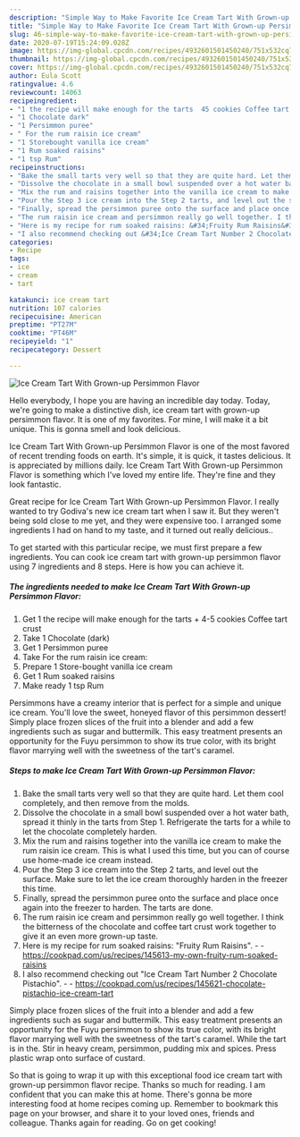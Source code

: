 ```yaml
---
description: "Simple Way to Make Favorite Ice Cream Tart With Grown-up Persimmon Flavor"
title: "Simple Way to Make Favorite Ice Cream Tart With Grown-up Persimmon Flavor"
slug: 46-simple-way-to-make-favorite-ice-cream-tart-with-grown-up-persimmon-flavor
date: 2020-07-19T15:24:09.028Z
image: https://img-global.cpcdn.com/recipes/4932601501450240/751x532cq70/ice-cream-tart-with-grown-up-persimmon-flavor-recipe-main-photo.jpg
thumbnail: https://img-global.cpcdn.com/recipes/4932601501450240/751x532cq70/ice-cream-tart-with-grown-up-persimmon-flavor-recipe-main-photo.jpg
cover: https://img-global.cpcdn.com/recipes/4932601501450240/751x532cq70/ice-cream-tart-with-grown-up-persimmon-flavor-recipe-main-photo.jpg
author: Eula Scott
ratingvalue: 4.6
reviewcount: 14063
recipeingredient:
- "1 the recipe will make enough for the tarts  45 cookies Coffee tart crust"
- "1 Chocolate dark"
- "1 Persimmon puree"
- " For the rum raisin ice cream"
- "1 Storebought vanilla ice cream"
- "1 Rum soaked raisins"
- "1 tsp Rum"
recipeinstructions:
- "Bake the small tarts very well so that they are quite hard. Let them cool completely, and then remove from the molds."
- "Dissolve the chocolate in a small bowl suspended over a hot water bath, spread it thinly in the tarts from Step 1. Refrigerate the tarts for a while to let the chocolate completely harden."
- "Mix the rum and raisins together into the vanilla ice cream to make the rum raisin ice cream. This is what I used this time, but you can of course use home-made ice cream instead."
- "Pour the Step 3 ice cream into the Step 2 tarts, and level out the surface. Make sure to let the ice cream thoroughly harden in the freezer this time."
- "Finally, spread the persimmon puree onto the surface and place once again into the freezer to harden. The tarts are done."
- "The rum raisin ice cream and persimmon really go well together. I think the bitterness of the chocolate and coffee tart crust work together to give it an even more grown-up taste."
- "Here is my recipe for rum soaked raisins: &#34;Fruity Rum Raisins&#34;.  https://cookpad.com/us/recipes/145613-my-own-fruity-rum-soaked-raisins"
- "I also recommend checking out &#34;Ice Cream Tart Number 2 Chocolate Pistachio&#34;.  https://cookpad.com/us/recipes/145621-chocolate-pistachio-ice-cream-tart"
categories:
- Recipe
tags:
- ice
- cream
- tart

katakunci: ice cream tart 
nutrition: 107 calories
recipecuisine: American
preptime: "PT27M"
cooktime: "PT46M"
recipeyield: "1"
recipecategory: Dessert

---
```



![Ice Cream Tart With Grown-up Persimmon Flavor](https://img-global.cpcdn.com/recipes/4932601501450240/751x532cq70/ice-cream-tart-with-grown-up-persimmon-flavor-recipe-main-photo.jpg)

Hello everybody, I hope you are having an incredible day today. Today, we're going to make a distinctive dish, ice cream tart with grown-up persimmon flavor. It is one of my favorites. For mine, I will make it a bit unique. This is gonna smell and look delicious.

Ice Cream Tart With Grown-up Persimmon Flavor is one of the most favored of recent trending foods on earth. It's simple, it is quick, it tastes delicious. It is appreciated by millions daily. Ice Cream Tart With Grown-up Persimmon Flavor is something which I've loved my entire life. They're fine and they look fantastic.

Great recipe for Ice Cream Tart With Grown-up Persimmon Flavor. I really wanted to try Godiva&#39;s new ice cream tart when I saw it. But they weren&#39;t being sold close to me yet, and they were expensive too. I arranged some ingredients I had on hand to my taste, and it turned out really delicious..


To get started with this particular recipe, we must first prepare a few ingredients. You can cook ice cream tart with grown-up persimmon flavor using 7 ingredients and 8 steps. Here is how you can achieve it.

<!--inarticleads1-->

##### The ingredients needed to make Ice Cream Tart With Grown-up Persimmon Flavor:

1. Get 1 the recipe will make enough for the tarts + 4-5 cookies Coffee tart crust
1. Take 1 Chocolate (dark)
1. Get 1 Persimmon puree
1. Take  For the rum raisin ice cream:
1. Prepare 1 Store-bought vanilla ice cream
1. Get 1 Rum soaked raisins
1. Make ready 1 tsp Rum


Persimmons have a creamy interior that is perfect for a simple and unique ice cream. You&#39;ll love the sweet, honeyed flavor of this persimmon dessert! Simply place frozen slices of the fruit into a blender and add a few ingredients such as sugar and buttermilk. This easy treatment presents an opportunity for the Fuyu persimmon to show its true color, with its bright flavor marrying well with the sweetness of the tart&#39;s caramel. 

<!--inarticleads2-->

##### Steps to make Ice Cream Tart With Grown-up Persimmon Flavor:

1. Bake the small tarts very well so that they are quite hard. Let them cool completely, and then remove from the molds.
1. Dissolve the chocolate in a small bowl suspended over a hot water bath, spread it thinly in the tarts from Step 1. Refrigerate the tarts for a while to let the chocolate completely harden.
1. Mix the rum and raisins together into the vanilla ice cream to make the rum raisin ice cream. This is what I used this time, but you can of course use home-made ice cream instead.
1. Pour the Step 3 ice cream into the Step 2 tarts, and level out the surface. Make sure to let the ice cream thoroughly harden in the freezer this time.
1. Finally, spread the persimmon puree onto the surface and place once again into the freezer to harden. The tarts are done.
1. The rum raisin ice cream and persimmon really go well together. I think the bitterness of the chocolate and coffee tart crust work together to give it an even more grown-up taste.
1. Here is my recipe for rum soaked raisins: &#34;Fruity Rum Raisins&#34;. -  - https://cookpad.com/us/recipes/145613-my-own-fruity-rum-soaked-raisins
1. I also recommend checking out &#34;Ice Cream Tart Number 2 Chocolate Pistachio&#34;. -  - https://cookpad.com/us/recipes/145621-chocolate-pistachio-ice-cream-tart


Simply place frozen slices of the fruit into a blender and add a few ingredients such as sugar and buttermilk. This easy treatment presents an opportunity for the Fuyu persimmon to show its true color, with its bright flavor marrying well with the sweetness of the tart&#39;s caramel. While the tart is in the. Stir in heavy cream, persimmon, pudding mix and spices. Press plastic wrap onto surface of custard. 

So that is going to wrap it up with this exceptional food ice cream tart with grown-up persimmon flavor recipe. Thanks so much for reading. I am confident that you can make this at home. There's gonna be more interesting food at home recipes coming up. Remember to bookmark this page on your browser, and share it to your loved ones, friends and colleague. Thanks again for reading. Go on get cooking!
